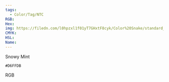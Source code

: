 ```yaml
---
tags:
  - Color/Tag/NTC
RGB:
Hex:
img: https://filedn.com/l0hpzxl1f01yT7GHxtF8cyk/Color%20Snake/standard_csv_to_svg/D6FFDB.svg
CMYK:
HSL:
Name:
---
```

Snowy Mint
```palette
#D6FFDB
```
RGB
